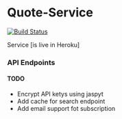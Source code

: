 # Quote-Service
[![Build Status](https://travis-ci.com/samair/Quote-Service.svg?branch=master)](https://travis-ci.com/samair/Quote-Service)

Service [is live in Heroku]

### API Endpoints

[is live in GCE]: <http://cryptic-sands-63938.herokuapp.com/swagger-ui.html#/quotes-controller>

#### TODO
- Encrypt API ketys using jaspyt
- Add cache for search endpoint
- Add email support fot subscription
